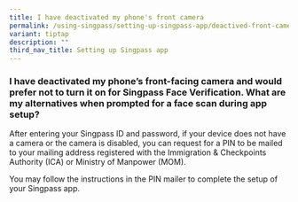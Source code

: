 ```yaml
---
title: I have deactivated my phone's front camera
permalink: /using-singpass/setting-up-singpass-app/deactived-front-camera/
variant: tiptap
description: ""
third_nav_title: Setting up Singpass app
---
```

<h3>I have deactivated my phone’s front-facing camera and would prefer not to turn it on for Singpass Face Verification. What are my alternatives when prompted for a face scan during app setup?</h3>
<p>After entering your Singpass ID and password, if your device does not
have a camera or the camera is disabled, you can request for a PIN to be
mailed to your mailing address registered with the Immigration &amp; Checkpoints
Authority (ICA) or Ministry of Manpower (MOM).</p>
<p>You may follow the instructions in the PIN mailer to complete the setup
of your Singpass app.</p>
<p></p>
